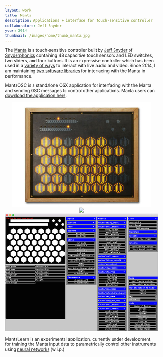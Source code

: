 ```yaml
---
layout: work
title: Manta
description: Applications + interface for touch-sensitive controller
collaborators: Jeff Snyder
year: 2014
thumbnail: /images/home/thumb_manta.jpg
---
```


The [Manta](http://www.snyderphonics.com/products.htm) is a touch-sensitive controller built by [Jeff Snyder](http://www.scattershot.org) of [Snyderphonics](http://www.snyderphonics.com) containing 48 capacitive touch sensors and LED switches, two sliders, and four buttons. It is an expressive controller which has been used in a [variety of ways](https://www.youtube.com/results?search_query=manta+snyderphonics) to interact with live audio and video. Since 2014, I am maintaining [two software libraries](https://github.com/genekogan/Manta) for interfacing with the Manta in performance.
	
MantaOSC is a standalone OSX application for interfacing with the Manta and sending OSC messages to control other applications. Manta users can [download the application here](https://github.com/genekogan/Manta/releases).

<center>
	<img src="/images/manta/manta1.jpg">
</center>

<center>
	<img src="https://github.com/genekogan/Manta/tree/master/MantaAudioUnit">
</center>

<center>
	<img src="/images/manta/manta_audiounit.png">
</center>

[MantaLearn](https://github.com/genekogan/Manta/tree/master/MantaLearn) is an experimental application, currently under development, for training the Manta input data to parametrically control other instruments using [neural networks](http://genekogan.com/works/ofxLearn.html) (w.i.p.). 
